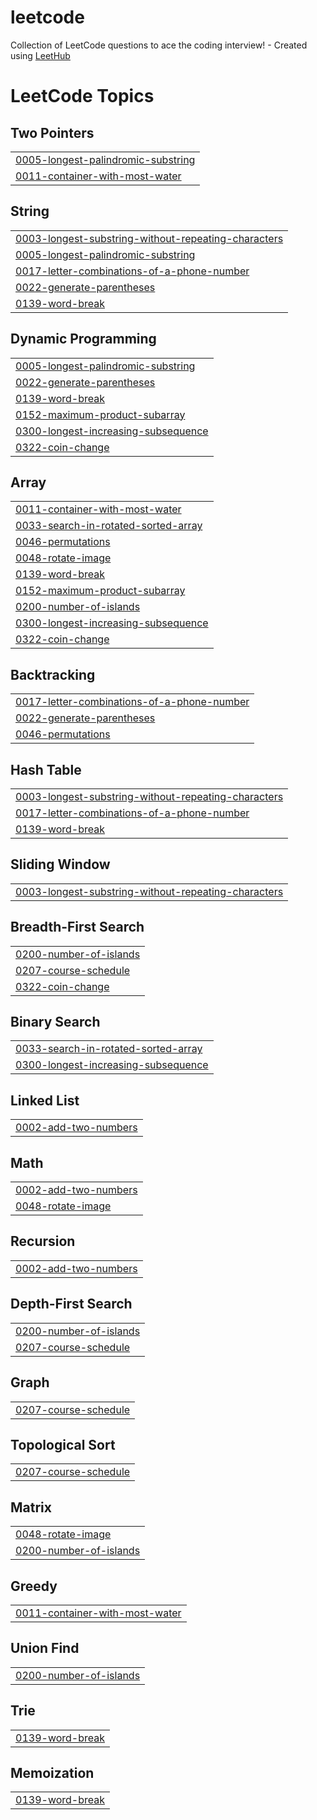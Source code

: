 # leetcode
Collection of LeetCode questions to ace the coding interview! - Created using [LeetHub](https://github.com/QasimWani/LeetHub)

<!---LeetCode Topics Start-->
# LeetCode Topics
## Two Pointers
|  |
| ------- |
| [0005-longest-palindromic-substring](https://github.com/shinecoding/leetcode/tree/master/0005-longest-palindromic-substring) |
| [0011-container-with-most-water](https://github.com/shinecoding/leetcode/tree/master/0011-container-with-most-water) |
## String
|  |
| ------- |
| [0003-longest-substring-without-repeating-characters](https://github.com/shinecoding/leetcode/tree/master/0003-longest-substring-without-repeating-characters) |
| [0005-longest-palindromic-substring](https://github.com/shinecoding/leetcode/tree/master/0005-longest-palindromic-substring) |
| [0017-letter-combinations-of-a-phone-number](https://github.com/shinecoding/leetcode/tree/master/0017-letter-combinations-of-a-phone-number) |
| [0022-generate-parentheses](https://github.com/shinecoding/leetcode/tree/master/0022-generate-parentheses) |
| [0139-word-break](https://github.com/shinecoding/leetcode/tree/master/0139-word-break) |
## Dynamic Programming
|  |
| ------- |
| [0005-longest-palindromic-substring](https://github.com/shinecoding/leetcode/tree/master/0005-longest-palindromic-substring) |
| [0022-generate-parentheses](https://github.com/shinecoding/leetcode/tree/master/0022-generate-parentheses) |
| [0139-word-break](https://github.com/shinecoding/leetcode/tree/master/0139-word-break) |
| [0152-maximum-product-subarray](https://github.com/shinecoding/leetcode/tree/master/0152-maximum-product-subarray) |
| [0300-longest-increasing-subsequence](https://github.com/shinecoding/leetcode/tree/master/0300-longest-increasing-subsequence) |
| [0322-coin-change](https://github.com/shinecoding/leetcode/tree/master/0322-coin-change) |
## Array
|  |
| ------- |
| [0011-container-with-most-water](https://github.com/shinecoding/leetcode/tree/master/0011-container-with-most-water) |
| [0033-search-in-rotated-sorted-array](https://github.com/shinecoding/leetcode/tree/master/0033-search-in-rotated-sorted-array) |
| [0046-permutations](https://github.com/shinecoding/leetcode/tree/master/0046-permutations) |
| [0048-rotate-image](https://github.com/shinecoding/leetcode/tree/master/0048-rotate-image) |
| [0139-word-break](https://github.com/shinecoding/leetcode/tree/master/0139-word-break) |
| [0152-maximum-product-subarray](https://github.com/shinecoding/leetcode/tree/master/0152-maximum-product-subarray) |
| [0200-number-of-islands](https://github.com/shinecoding/leetcode/tree/master/0200-number-of-islands) |
| [0300-longest-increasing-subsequence](https://github.com/shinecoding/leetcode/tree/master/0300-longest-increasing-subsequence) |
| [0322-coin-change](https://github.com/shinecoding/leetcode/tree/master/0322-coin-change) |
## Backtracking
|  |
| ------- |
| [0017-letter-combinations-of-a-phone-number](https://github.com/shinecoding/leetcode/tree/master/0017-letter-combinations-of-a-phone-number) |
| [0022-generate-parentheses](https://github.com/shinecoding/leetcode/tree/master/0022-generate-parentheses) |
| [0046-permutations](https://github.com/shinecoding/leetcode/tree/master/0046-permutations) |
## Hash Table
|  |
| ------- |
| [0003-longest-substring-without-repeating-characters](https://github.com/shinecoding/leetcode/tree/master/0003-longest-substring-without-repeating-characters) |
| [0017-letter-combinations-of-a-phone-number](https://github.com/shinecoding/leetcode/tree/master/0017-letter-combinations-of-a-phone-number) |
| [0139-word-break](https://github.com/shinecoding/leetcode/tree/master/0139-word-break) |
## Sliding Window
|  |
| ------- |
| [0003-longest-substring-without-repeating-characters](https://github.com/shinecoding/leetcode/tree/master/0003-longest-substring-without-repeating-characters) |
## Breadth-First Search
|  |
| ------- |
| [0200-number-of-islands](https://github.com/shinecoding/leetcode/tree/master/0200-number-of-islands) |
| [0207-course-schedule](https://github.com/shinecoding/leetcode/tree/master/0207-course-schedule) |
| [0322-coin-change](https://github.com/shinecoding/leetcode/tree/master/0322-coin-change) |
## Binary Search
|  |
| ------- |
| [0033-search-in-rotated-sorted-array](https://github.com/shinecoding/leetcode/tree/master/0033-search-in-rotated-sorted-array) |
| [0300-longest-increasing-subsequence](https://github.com/shinecoding/leetcode/tree/master/0300-longest-increasing-subsequence) |
## Linked List
|  |
| ------- |
| [0002-add-two-numbers](https://github.com/shinecoding/leetcode/tree/master/0002-add-two-numbers) |
## Math
|  |
| ------- |
| [0002-add-two-numbers](https://github.com/shinecoding/leetcode/tree/master/0002-add-two-numbers) |
| [0048-rotate-image](https://github.com/shinecoding/leetcode/tree/master/0048-rotate-image) |
## Recursion
|  |
| ------- |
| [0002-add-two-numbers](https://github.com/shinecoding/leetcode/tree/master/0002-add-two-numbers) |
## Depth-First Search
|  |
| ------- |
| [0200-number-of-islands](https://github.com/shinecoding/leetcode/tree/master/0200-number-of-islands) |
| [0207-course-schedule](https://github.com/shinecoding/leetcode/tree/master/0207-course-schedule) |
## Graph
|  |
| ------- |
| [0207-course-schedule](https://github.com/shinecoding/leetcode/tree/master/0207-course-schedule) |
## Topological Sort
|  |
| ------- |
| [0207-course-schedule](https://github.com/shinecoding/leetcode/tree/master/0207-course-schedule) |
## Matrix
|  |
| ------- |
| [0048-rotate-image](https://github.com/shinecoding/leetcode/tree/master/0048-rotate-image) |
| [0200-number-of-islands](https://github.com/shinecoding/leetcode/tree/master/0200-number-of-islands) |
## Greedy
|  |
| ------- |
| [0011-container-with-most-water](https://github.com/shinecoding/leetcode/tree/master/0011-container-with-most-water) |
## Union Find
|  |
| ------- |
| [0200-number-of-islands](https://github.com/shinecoding/leetcode/tree/master/0200-number-of-islands) |
## Trie
|  |
| ------- |
| [0139-word-break](https://github.com/shinecoding/leetcode/tree/master/0139-word-break) |
## Memoization
|  |
| ------- |
| [0139-word-break](https://github.com/shinecoding/leetcode/tree/master/0139-word-break) |
<!---LeetCode Topics End-->